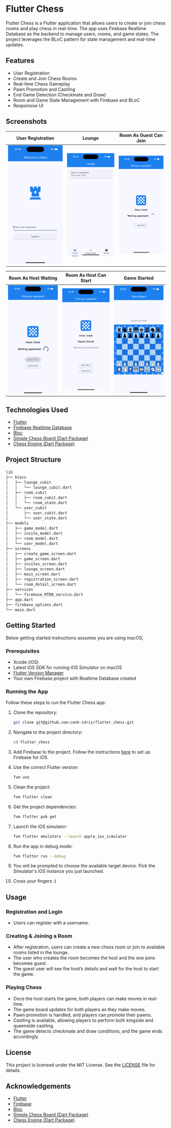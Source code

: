 
# Flutter Chess

Flutter Chess is a Flutter application that allows users to create or join chess rooms and play chess in real-time. The app uses Firebase Realtime Database as the backend to manage users, rooms, and game states. The project leverages the BLoC pattern for state management and real-time updates.

## Features

- User Registration
- Create and Join Chess Rooms
- Real-time Chess Gameplay
- Pawn Promotion and Castling
- End Game Detection (Checkmate and Draw)
- Room and Game State Management with Firebase and BLoC
- Responsive UI

## Screenshots

| User Registration                                             | Lounge                                    | Room As Guest Can Join                                                |
|---------------------------------------------------------------|-------------------------------------------|-----------------------------------------------------------------------|
| ![userRegistration](/assets/screenshots/userRegistration.png) | ![Lounge](/assets/screenshots/lounge.png) | ![Room As Guest Can Join](/assets/screenshots/roomAsGuestCanJoin.png) |


| Room As Host Waiting                                               | Room As Host Can Start                                                | Game Started                                         |
|--------------------------------------------------------------------|-----------------------------------------------------------------------|------------------------------------------------------|
| ![Room As Host Waiting](/assets/screenshots/roomAsHostWaiting.png) | ![Room As Host Can Start](/assets/screenshots/roomAsHostCanStart.png) | ![Game Started](/assets/screenshots/gameStarted.png) |


## Technologies Used

- [Flutter](https://flutter.dev/)
- [Firebase Realtime Database](https://firebase.google.com/docs/database/flutter/start)
- [Bloc](https://bloclibrary.dev/#/)
- [Simple Chess Board (Dart Package)](https://pub.dev/packages/simple_chess_board)
- [Chess Engine (Dart Package)](https://pub.dev/packages/chess)

## Project Structure

```
lib
├── blocs
│   ├── lounge_cubit
│   │   └── lounge_cubit.dart
│   ├── room_cubit
│   │   ├── room_cubit.dart
│   │   └── room_state.dart
│   └── user_cubit
│       ├── user_cubit.dart
│       └── user_state.dart
├── models
│   ├── game_model.dart
│   ├── invite_model.dart
│   ├── room_model.dart
│   └── user_model.dart
├── screens
│   ├── create_game_screen.dart
│   ├── game_screen.dart
│   ├── invites_screen.dart
│   ├── lounge_screen.dart
│   ├── main_screen.dart
│   ├── registration_screen.dart
│   └── room_detail_screen.dart
├── services
│   └── firebase_RTDB_service.dart
├── app.dart
├── firebase_options.dart
└── main.dart
```


## Getting Started
Below getting started instructions assumes you are using macOS,

### Prerequisites

- Xcode (iOS)
- Latest iOS SDK for running iOS Simulator on macOS
- [Flutter Version Manager](https://fvm.app/documentation/getting-started)
- Your own Firebase project with Realtime Database created

### Running the App

Follow these steps to run the Flutter Chess app:

1. Clone the repository:

    ```bash
    git clone git@github.com:cenk-idris/flutter_chess.git
    ```

2. Navigate to the project directory:

    ```bash
    cd flutter_chess
    ```

3. Add Firebase to the project. Follow the instructions [here](https://firebase.google.com/docs/flutter/setup?platform=ios) to set up Firebase for iOS.

4. Use the correct Flutter version:

    ```bash
    fvm use
    ```

5. Clean the project:

    ```bash
    fvm flutter clean
    ```

6. Get the project dependencies:

    ```bash
    fvm flutter pub get
    ```

7. Launch the iOS simulator:

    ```bash
    fvm flutter emulators --launch apple_ios_simulator
    ```

8. Run the app in debug mode:

    ```bash
    fvm flutter run --debug
    ```

9. You will be prompted to choose the available target device. Pick the Simulator's iOS instance you just launched.

10. Cross your fingers :)

## Usage

### Registration and Login

- Users can register with a username.

### Creating & Joining a Room

- After registration, users can create a new chess room or join to available rooms listed in the lounge.
- The user who creates the room becomes the host and the one joins becomes guest.
- The guest user will see the host’s details and wait for the host to start the game.

### Playing Chess

- Once the host starts the game, both players can make moves in real-time.
- The game board updates for both players as they make moves.
- Pawn promotion is handled, and players can promote their pawns.
- Castling is available, allowing players to perform both kingside and queenside castling.
- The game detects checkmate and draw conditions, and the game ends accordingly.

## License

This project is licensed under the MIT License. See the [LICENSE](LICENSE) file for details.

## Acknowledgements

- [Flutter](https://flutter.dev/)
- [Firebase](https://firebase.google.com/)
- [Bloc](https://bloclibrary.dev/#/)
- [Simple Chess Board (Dart Package)](https://pub.dev/packages/simple_chess_board)
- [Chess Engine (Dart Package)](https://pub.dev/packages/chess)
